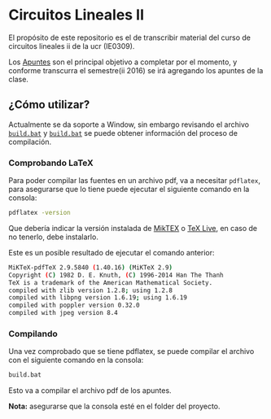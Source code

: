 # Circuitos Lineales II

El propósito de este repositorio es el de transcribir material del curso de
circuitos lineales ii de la ucr (IE0309).

Los [Apuntes](https://github.com/emilio93/Circuitos-Lineales-II/tree/master/Apuntes)
son el principal objetivo a completar por el momento, y conforme transcurra el
semestre(ii 2016) se irá agregando los apuntes de la clase.

## ¿Cómo utilizar?

Actualmente se da soporte a Window, sin embargo revisando el archivo
[```build.bat```](https://github.com/emilio93/Circuitos-Lineales-II/blob/master/Apuntes/build.bat)
y [```build.bat```](https://github.com/emilio93/Circuitos-Lineales-II/blob/master/build.bat)
se puede obtener información del proceso de compilación.

### Comprobando LaTeX

Para poder compilar las fuentes en un archivo pdf, va a necesitar ```pdflatex```,
para asegurarse que lo tiene puede ejecutar el siguiente comando en la consola:

```bash
pdflatex -version
```

Que debería indicar la versión instalada de [MikTEX](http://miktex.org/) o
[TeX Live](http://www.tug.org/texlive/), en caso de no tenerlo, debe instalarlo.

Este es un posible resultado de ejecutar el comando anterior:

```bash
MiKTeX-pdfTeX 2.9.5840 (1.40.16) (MiKTeX 2.9)
Copyright (C) 1982 D. E. Knuth, (C) 1996-2014 Han The Thanh
TeX is a trademark of the American Mathematical Society.
compiled with zlib version 1.2.8; using 1.2.8
compiled with libpng version 1.6.19; using 1.6.19
compiled with poppler version 0.32.0
compiled with jpeg version 8.4
```

### Compilando

Una vez comprobado que se tiene pdflatex, se puede compilar el archivo con el
siguiente comando en la consola:

```bash
build.bat
```

Esto va a compilar el archivo pdf de los apuntes.

**Nota:** asegurarse que la consola esté en el folder del proyecto.
